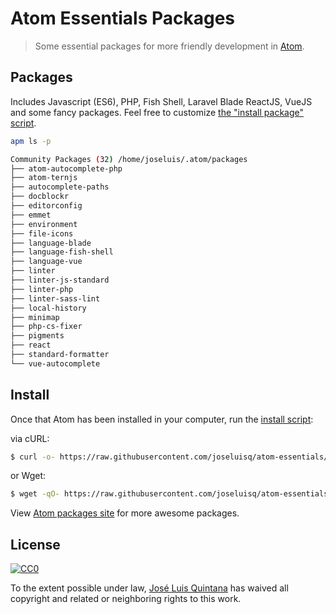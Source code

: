 # Atom Essentials Packages

> Some essential packages for more friendly development in [Atom](https://atom.io/).

## Packages
Includes Javascript (ES6), PHP, Fish Shell, Laravel Blade ReactJS, VueJS and some fancy packages.
Feel free to customize [the "install package" script](././install.sh).

```sh
apm ls -p

Community Packages (32) /home/joseluis/.atom/packages
├── atom-autocomplete-php
├── atom-ternjs
├── autocomplete-paths
├── docblockr
├── editorconfig
├── emmet
├── environment
├── file-icons
├── language-blade
├── language-fish-shell
├── language-vue
├── linter
├── linter-js-standard
├── linter-php
├── linter-sass-lint
├── local-history
├── minimap
├── php-cs-fixer
├── pigments
├── react
├── standard-formatter
└── vue-autocomplete
```

## Install
Once that Atom has been installed in your computer, run the [install script](./install.sh):

via cURL:
```sh
$ curl -o- https://raw.githubusercontent.com/joseluisq/atom-essentials/master/install.sh | bash
```

or Wget:

```sh
$ wget -qO- https://raw.githubusercontent.com/joseluisq/atom-essentials/master/install.sh | bash
```

View [Atom packages site](https://atom.io/packages) for more awesome packages.

## License

[![CC0](http://i.creativecommons.org/p/zero/1.0/88x31.png)](http://creativecommons.org/publicdomain/zero/1.0/)

To the extent possible under law, [José Luis Quintana](http://git.io/joseluisq
  ) has waived all copyright and related or neighboring rights to this work.

